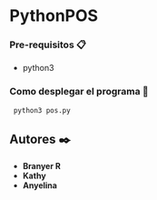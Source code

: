 # PythonPOS

### Pre-requisitos 📋
* python3

### Como desplegar el programa 🚀
```
 python3 pos.py
```

## Autores ✒️
* **Branyer R**
* **Kathy**
* **Anyelina**